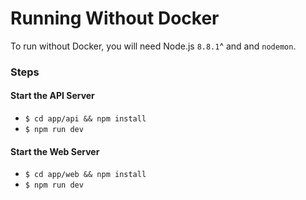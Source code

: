 # Running Without Docker

To run without Docker, you will need Node.js `8.8.1`^ and and `nodemon`.

### Steps

#### Start the API Server
- `$ cd app/api && npm install`
- `$ npm run dev`

#### Start the Web Server
- `$ cd app/web && npm install`
- `$ npm run dev`
